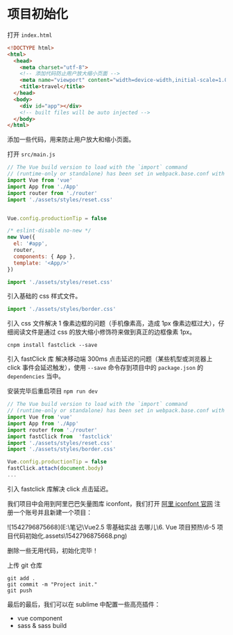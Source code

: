 # 项目初始化



打开 `index.html`

```html
<!DOCTYPE html>
<html>
  <head>
    <meta charset="utf-8">
    <!-- 添加代码防止用户放大缩小页面 -->
    <meta name="viewport" content="width=device-width,initial-scale=1.0,minimun-scale=1.0,maximun-scale=1.0,er-scalabel=no">
    <title>travel</title>
  </head>
  <body>
    <div id="app"></div>
    <!-- built files will be auto injected -->
  </body>
</html>

```

添加一些代码，用来防止用户放大和缩小页面。



打开 `src/main.js` 

```js
// The Vue build version to load with the `import` command
// (runtime-only or standalone) has been set in webpack.base.conf with an alias.
import Vue from 'vue'
import App from './App'
import router from './router'
import './assets/styles/reset.css'


Vue.config.productionTip = false

/* eslint-disable no-new */
new Vue({
  el: '#app',
  router,
  components: { App },
  template: '<App/>'
})

```



```js
import './assets/styles/reset.css'
```

引入基础的 css 样式文件。



```js
import './assets/styles/border.css'
```

引入 css 文件解决 1 像素边框的问题（手机像素高，造成 1px 像素边框过大），仔细阅读文件是通过 css 的放大缩小修饰符来做到真正的边框像素 1px。



```git
cnpm install fastclick --save
```

引入 fastClick 库 解决移动端 300ms 点击延迟的问题（某些机型或浏览器上 click 事件会延迟触发），使用 `--save` 命令存到项目中的 `package.json` 的  `dependencies` 当中。

安装完毕后重启项目 `npm run dev`

```js
// The Vue build version to load with the `import` command
// (runtime-only or standalone) has been set in webpack.base.conf with an alias.
import Vue from 'vue'
import App from './App'
import router from './router'
import fastClick from  'fastclick'
import './assets/styles/reset.css'
import './assets/styles/border.css'

Vue.config.productionTip = false
fastClick.attach(document.body)
...
```

引入 fastclick 库解决 click 点击延迟。



我们项目中会用到阿里巴巴矢量图库 iconfont，我们打开 [阿里 iconfont 官网](http://www.iconfont.cn/) 注册一个账号并且新建一个项目：

![1542796875668](E:\笔记\Vue2.5 零基础实战 去哪儿\6. Vue 项目预热\6-5 项目代码初始化.assets\1542796875668.png)



删除一些无用代码，初始化完毕！



上传 git 仓库

```shell
git add .
git commit -m "Project init."
git push
```



最后的最后，我们可以在 sublime 中配置一些高亮插件：

- vue component
- sass & sass build 